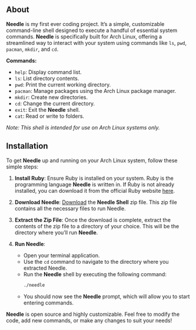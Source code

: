 ## About

**Needle** is my first ever coding project. It’s a simple, customizable command-line shell designed to execute a handful of essential system commands. **Needle** is specifically built for Arch Linux, offering a streamlined way to interact with your system using commands like `ls`, `pwd`, `pacman`, `mkdir`, and `cd`.

**Commands:**
- `help`: Display command list.
- `ls`: List directory contents.
- `pwd`: Print the current working directory.
- `pacman`: Manage packages using the Arch Linux package manager.
- `mkdir`: Create new directories.
- `cd`: Change the current directory.
- `exit`: Exit the **Needle** shell.
- `cat`: Read or write to folders.
  
*Note: This shell is intended for use on Arch Linux systems only.*

## Installation

To get **Needle** up and running on your Arch Linux system, follow these simple steps:

1. **Install Ruby**: Ensure Ruby is installed on your system. Ruby is the programming language **Needle** is written in. If Ruby is not already installed, you can download it from the official Ruby website [here](https://www.ruby-lang.org/en/downloads/).

2. **Download Needle**: [Download](https://github.com/DayreaverDoesThings/Needle-Shell/archive/refs/heads/main.zip) the **Needle Shell** zip file. This zip file contains all the necessary files to run Needle.

3. **Extract the Zip File**: Once the download is complete, extract the contents of the zip file to a directory of your choice. This will be the directory where you’ll run **Needle**.

4. **Run Needle**:
    - Open your terminal application.
    - Use the `cd` command to navigate to the directory where you extracted Needle.
    - Run the **Needle** shell by executing the following command:
      ```bash
      ./needle
      ```
    - You should now see the **Needle** prompt, which will allow you to start entering commands.

**Needle** is open source and highly customizable. Feel free to modify the code, add new commands, or make any changes to suit your needs!
